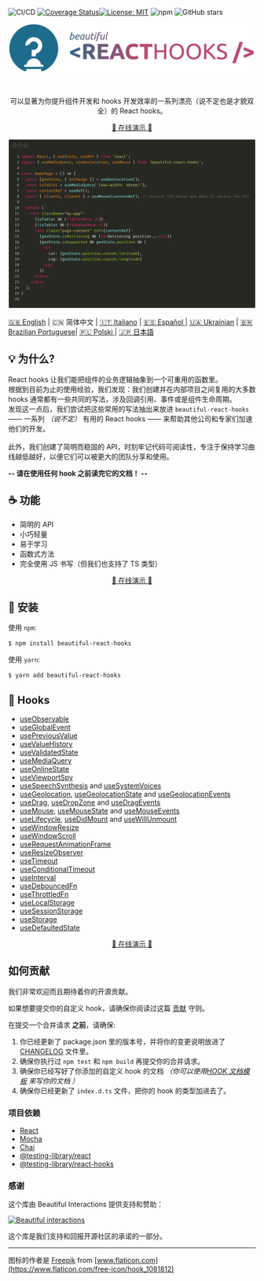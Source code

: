 ![CI/CD](https://github.com/beautifulinteractions/beautiful-react-hooks/workflows/CI/CD/badge.svg)
[![Coverage Status](https://coveralls.io/repos/github/beautifulinteractions/beautiful-react-hooks/badge.svg?branch=master)](https://coveralls.io/github/beautifulinteractions/beautiful-react-hooks?branch=master)[![License: MIT](https://img.shields.io/badge/License-MIT-yellow.svg)](https://opensource.org/licenses/MIT)
![npm](https://img.shields.io/npm/v/beautiful-react-hooks)
![GitHub stars](https://img.shields.io/github/stars/beautifulinteractions/beautiful-react-hooks?style=social)

<div align="center">
  <p align="center">
    <img src="../logo.png" alt="Beautiful React Hooks" width="750px" />
  </p>
</div>
<br />
<div>
  <p align="center">
    可以显著为你提升组件开发和 hooks 开发效率的一系列漂亮（说不定也是才貌双全）的 React hooks。
  </p>
</div>

<div>
  <p align="center">
    <a href="https://beautifulinteractions.github.io/beautiful-react-hooks/" target="_blank">
    🌟 在线演示 🌟
    </a>
  </p>
</div>

![Usage example](../usage_example.png)

<a href="https://github.com/beautifulinteractions/beautiful-react-hooks/">🇬🇧 English</a> | 🇨🇳 简体中文 | <a href="https://github.com/beautifulinteractions/beautiful-react-hooks/blob/master/docs/README.it-IT.md">🇮🇹 Italiano</a> | <a href="https://github.com/beautifulinteractions/beautiful-react-hooks/blob/master/docs/README.es-ES.md"> 🇪🇸 Español </a> | <a href="https://github.com/beautifulinteractions/beautiful-react-hooks/blob/master/docs/README.uk-UA.md">🇺🇦 Ukrainian</a> | <a href="https://github.com/beautifulinteractions/beautiful-react-hooks/blob/master/docs/README.pt-BR.md">🇧🇷 Brazilian Portuguese</a>| <a href="https://github.com/beautifulinteractions/beautiful-react-hooks/blob/master/docs/README.pl-PL.md">🇵🇱 Polski </a> | <a href="https://github.com/beautifulinteractions/beautiful-react-hooks/blob/master/docs/README.jp-JP.md">&#x1f1ef;&#x1f1f5; 日本語 </a>


## 💡 为什么?

React hooks 让我们能把组件的业务逻辑抽象到一个可重用的函数里。<br />
根据到目前为止的使用经验，我们发现：我们创建并在内部项目之间复用的大多数 hooks 通常都有一些共同的写法，涉及回调引用、事件或是组件生命周期。<br />
发现这一点后，我们尝试把这些常用的写法抽出来放进 `beautiful-react-hooks` —— 一系列 _（说不定）_ 有用的
React hooks —— 来帮助其他公司和专家们加速他们的开发。<br /><br />
此外，我们创建了简明而稳固的 API，时刻牢记代码可阅读性，专注于保持学习曲线越低越好，以便它们可以被更大的团队分享和使用。

**-- 请在使用任何 hook 之前读完它的文档！ --**

## ☕️ 功能

- 简明的 API
- 小巧轻量
- 易于学习
- 函数式方法
- 完全使用 JS 书写（但我们也支持了 TS 类型）

<div>
  <p align="center">
    <a href="https://beautifulinteractions.github.io/beautiful-react-hooks/" target="_blank">
    🌟 在线演示 🌟
    </a>
  </p>
</div>

## 🕺 安装

使用 `npm`:

```bash
$ npm install beautiful-react-hooks
```

使用 `yarn`:

```bash
$ yarn add beautiful-react-hooks
```

## 🎨 Hooks

* [useObservable](./useObservable.md)
* [useGlobalEvent](./useGlobalEvent.md)
* [usePreviousValue](./usePreviousValue.md)
* [useValueHistory](./useValueHistory.md)
* [useValidatedState](./useValidatedState.md)
* [useMediaQuery](./useMediaQuery.md)
* [useOnlineState](./useOnlineState.md)
* [useViewportSpy](./useViewportSpy.md)
* [useSpeechSynthesis](./useSpeechSynthesis.md) and [useSystemVoices](./useSystemVoices.md)
* [useGeolocation](./useGeolocation.md), [useGeolocationState](./useGeolocationState.md) and [useGeolocationEvents](./useGeolocationEvents.md)
* [useDrag](./useDrag.md), [useDropZone](./useDropZone.md) and [useDragEvents](./useDragEvents.md)
* [useMouse](./useMouse.md), [useMouseState](./useMouseState.md) and [useMouseEvents](./useMouseEvents.md)
* [useLifecycle](./useLifecycle.md), [useDidMount](./useDidMount.md) and [useWillUnmount](./useWillUnmount.md)
* [useWindowResize](./useWindowResize.md)
* [useWindowScroll](./useWindowScroll.md)
* [useRequestAnimationFrame](./useRequestAnimationFrame.md)
* [useResizeObserver](./useResizeObserver.md)
* [useTimeout](./useTimeout.md)
* [useConditionalTimeout](./useConditionalTimeout.md)
* [useInterval](./useInterval.md)
* [useDebouncedFn](./useDebouncedFn.md)
* [useThrottledFn](./useThrottledFn.md)
* [useLocalStorage](./useLocalStorage.md)
* [useSessionStorage](./useSessionStorage.md)
* [useStorage](./useStorage.md)
* [useDefaultedState](./useDefaultedState.md)

<div>
  <p align="center">
    <a href="https://beautifulinteractions.github.io/beautiful-react-hooks/" target="_blank">
    🌟 在线演示 🌟
    </a>
  </p>
</div>

## 如何贡献

我们非常欢迎而且期待着你的开源贡献。

如果想要提交你的自定义 hook，请确保你阅读过这篇 [贡献](../CONTRIBUTING.md) 守则。

在提交一个合并请求 **之前**，请确保:

1. 你已经更新了 package.json 里的版本号，并将你的变更说明放进了 [CHANGELOG](../CHANGELOG.md) 文件里。
2. 确保你执行过 `npm test` 和 `npm build` 再提交你的合并请求。
3. 确保你已经写好了你添加的自定义 hook 的文档 _（你可以使用[HOOK 文档模板](../HOOK_DOCUMENTATION_TEMPLATE.md) 来写你的文档 ）_
4. 确保你已经更新了 `index.d.ts` 文件，把你的 hook 的类型加进去了。

### 项目依赖

- [React](https://reactjs.org/)
- [Mocha](https://mochajs.org/)
- [Chai](https://www.chaijs.com/)
- [@testing-library/react](https://testing-library.com/docs/react-testing-library/intro)
- [@testing-library/react-hooks](https://react-hooks-testing-library.com/)

### 感谢

这个库由 Beautiful Interactions 提供支持和赞助：

<div>
  <p>
    <a href="https://beautifulinteractions.com/">
      <img src="https://beautifulinteractions.com/img/logo-colorful.svg" alt="Beautiful interactions" width="140px" />
    </a>
  </p>
</div>

这个库是我们支持和回报开源社区的承诺的一部分。

---

图标的作者是 [Freepik](https://www.flaticon.com/authors/freepik) from [www.flaticon.com](https://www.flaticon.com/free-icon/hook_1081812)
